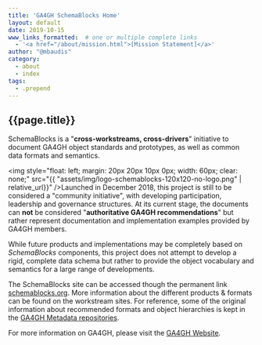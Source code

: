 ```yaml
---
title: 'GA4GH SchemaBlocks Home'
layout: default
date: 2019-10-15
www_links_formatted:  # one or multiple complete links
  - '<a href="/about/mission.html">[Mission Statement]</a>'
author: "@mbaudis"
category:
  - about
  - index
tags:
  - .prepend
---
```


## {{page.title}}

SchemaBlocks is a "__cross-workstreams, cross-drivers__" initiative to document 
GA4GH object standards and prototypes, as well as common data formats and 
semantics.

<img style="float: left; margin: 20px 20px 10px 0px; width: 60px; clear: none;" src="{{ "assets/img/logo-schemablocks-120x120-no-logo.png" | relative_url}}" />Launched in December 2018, this project is still to be considered a "community 
initiative", with developing participation, leadership and governance 
structures. At its current stage, the documents can __not__ be considered 
"__authoritative GA4GH recommendations__" but rather represent documentation 
and implementation examples provided by GA4GH members.

While future products and implementations may be completely based on 
_SchemaBlocks_ components, this project does not attempt to develop a rigid, 
complete data schema but rather to provide the object vocabulary and semantics 
for a large range of developments.

The SchemaBlocks site can be accessed though the permanent link 
[schemablocks.org](http://schemablocks.org). More information about the 
different products & formats can be found on the workstream sites. For 
reference, some of the original information about recommended formats and 
object hierarchies is kept in the 
[GA4GH Metadata repositories](https://ga4gh-metadata.github.io/SchemaBlocks/).

For more information on GA4GH, please visit the 
[GA4GH Website](https://ga4gh.org).



